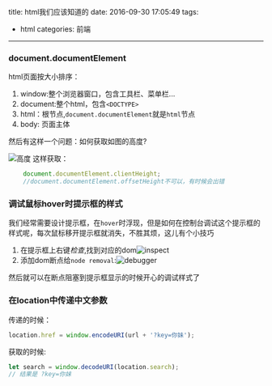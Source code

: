 title: html我们应该知道的
date: 2016-09-30 17:05:49
tags: 
- html
categories: 前端
---
### document.documentElement
html页面按大小排序：
1. window:整个浏览器窗口，包含工具栏、菜单栏...
2. document:整个html，包含`<DOCTYPE>`
3. html：根节点,`document.documentElement`就是`html`节点
4. body: 页面主体

然后有这样一个问题：如何获取如图的高度?

![高度](https://tang-blog-1257996120.cos-website.ap-chengdu.myqcloud.com/html_height.png)
这样获取：
``` javascript
    document.documentElement.clientHeight;
    //document.documentElement.offsetHeight不可以，有时候会出错
```

### 调试鼠标hover时提示框的样式
我们经常需要设计提示框，在`hover`时浮现，但是如何在控制台调试这个提示框的样式呢，每次鼠标移开提示框就消失，不胜其烦，这儿有个小技巧

1. 在提示框上右键*检查*,找到对应的dom![inspect](https://tang-blog-1257996120.cos-website.ap-chengdu.myqcloud.com/inspect.gif)
2. 添加dom断点给`node removal`:![debugger](https://tang-blog-1257996120.cos-website.ap-chengdu.myqcloud.com/debug.gif)  
 
然后就可以在断点阻塞到提示框显示的时候开心的调试样式了

### 在location中传递中文参数
传递的时候：
``` js
location.href = window.encodeURI(url + '?key=你妹');
```
获取的时候:
``` js
let search = window.decodeURI(location.search);
// 结果是 ?key=你妹
```